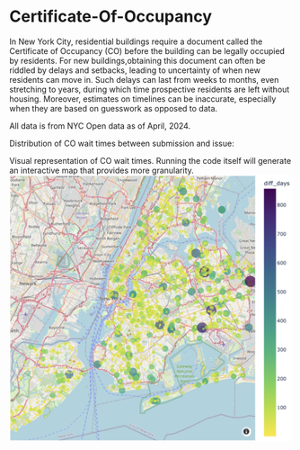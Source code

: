 # Certificate-Of-Occupancy

In New York City, residential buildings require a document called the Certificate of Occupancy (CO) before the building can be legally occupied by residents. For new buildings,obtaining this document can often be riddled by delays and setbacks, leading to uncertainty of when new residents can move in. Such delays can last from weeks to months, even stretching to years, during which time prospective residents are left without housing. Moreover, estimates on timelines can be inaccurate, especially when they are based on guesswork as opposed to data. 

All data is from NYC Open data as of April, 2024. 

Distribution of CO wait times between submission and issue:

Visual representation of CO wait times. Running the code itself will generate an interactive map that provides more granularity.
![alt text](https://github.com/snapcraklepop/Certificate-Of-Occupancy/blob/master/NYC_CO_Map.jpg?raw=true)

